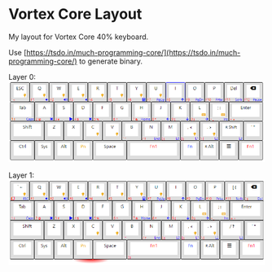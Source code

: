 # Vortex Core Layout

My layout for Vortex Core 40% keyboard.

Use [https://tsdo.in/much-programming-core/](https://tsdo.in/much-programming-core/)
to generate binary.

Layer 0:
![](./l0.png)

Layer 1:
![](./l1.png)

